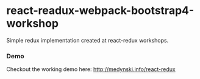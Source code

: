 # react-readux-webpack-bootstrap4-workshop
Simple redux implementation created at react-redux workshops.

### Demo
Checkout the working demo here: http://medynski.info/react-redux
